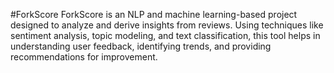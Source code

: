 #ForkScore
ForkScore is an NLP and machine learning-based project designed to analyze and derive insights from reviews. Using techniques like sentiment analysis, topic modeling, and text classification, this tool helps in understanding user feedback, identifying trends, and providing recommendations for improvement.
